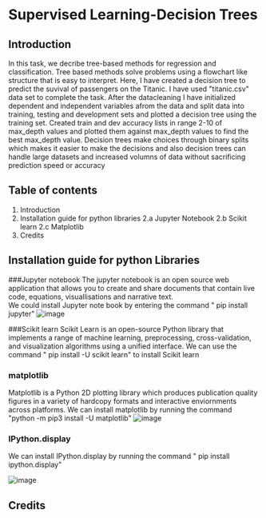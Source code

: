 # Supervised Learning-Decision Trees

## Introduction
In this task, we decribe tree-based methods for regression and classification. Tree based methods solve problems using a flowchart like structure that is easy to interpret. Here, I have created a decision tree to predict the suvival of passengers on the Titanic. I have used "titanic.csv" data set to complete the task. After the datacleaning I have initialized dependent and independent variables afrom the data and split data into training, testing  and development sets and plotted a decision tree using the training set. Created  train and dev accuracy lists in range 2-10 of max_depth values and plotted them against max_depth values to find the best max_depth value. Decision trees make choices through binary splits which makes it easier to make the decisions and also decision trees can handle large datasets and increased volumns of data without sacrificing prediction speed or accuracy

## Table of contents
1. Introduction
2. Installation guide for python libraries
   2.a Jupyter Notebook
   2.b Scikit learn
   2.c Matplotlib
3. Credits 

## Installation guide for python Libraries

###Jupyter notebook
The jupyter notebook is an open source web application that allows you to create and share documents that contain live code, equations, visuallisations and narrative text.    
We could install Jupyter note book by entering the command " pip install jupyter" 
![image](https://github.com/RemyElizabethJoseph/codingTasks/assets/165270924/47af8d8f-e779-4e0e-85cd-56b0b562595b)

###Scikit learn
Scikit Learn is an open-source Python library that implements a range of machine learning, preprocessing, cross-validation, and visualization algorithms using a unified interface.
We can use the command " pip install -U scikit learn" to install Scikit learn 

### matplotlib
Matplotlib is a Python 2D plotting library which produces publication quality figures in a variety of hardcopy formats and interactive enviornments across platforms. We can install matplotlib by running the command "python -m pip3 install -U matplotlib" 
![image](https://github.com/RemyElizabethJoseph/codingTasks/assets/165270924/413ef1c8-7d13-464a-b179-f6c580b002e7)

### IPython.display
We can install IPython.display by running the command " pip install ipython.display"

![image](https://github.com/RemyElizabethJoseph/codingTasks/assets/165270924/95d5f8d7-b815-489a-91a0-22c5fced835a)

## Credits


